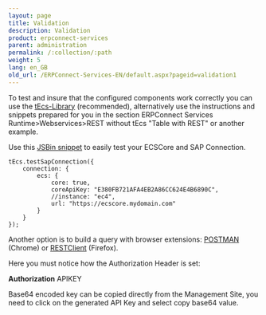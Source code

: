 ```yaml
---
layout: page
title: Validation
description: Validation
product: erpconnect-services
parent: administration
permalink: /:collection/:path
weight: 5
lang: en_GB
old_url: /ERPConnect-Services-EN/default.aspx?pageid=validation1
---
```


To test and insure that the configured components work correctly you can use the [tEcs-Library](https://static.theobald-software.com/tEcs) (recommended), alternatively use the instructions and snippets prepared for you in the section ERPConnect Services Runtime>Webservices>REST without tEcs  "Table with REST" or another example.

Use this [JSBin snippet](http://output.jsbin.com/gejem/13) to easily test your ECSCore and SAP Connection.

```
tEcs.testSapConnection({
    connection: {
        ecs: {
            core: true,
            coreApiKey: "E380FB721AFA4EB2A86CC624E4B6890C",
            //instance: "ec4",
            url: "https://ecscore.mydomain.com"
        }
    }
});
```

Another option is to build a query with browser extensions: [POSTMAN](https://chrome.google.com/webstore/detail/postman/fhbjgbiflinjbdggehcddcbncdddomop) (Chrome) or [RESTClient](https://addons.mozilla.org/de/firefox/addon/restclient/) (Firefox).

Here you must notice how the Authorization Header is set:

**Authorization** 		APIKEY 

Base64 encoded key can be copied directly from the Management Site, you need to click on the generated API Key and select copy base64 value.